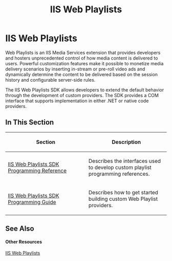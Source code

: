 ﻿---
title: IIS Web Playlists
TOCTitle: IIS Web Playlists
ms:assetid: 6fc700d1-4cca-4055-ae39-6372b86fa087
ms:mtpsurl: https://msdn.microsoft.com/en-us/library/Dd146275(v=VS.90)
ms:contentKeyID: 19132346
ms.date: 05/02/2012
mtps_version: v=VS.90
---

# IIS Web Playlists

Web Playlists is an IIS Media Services extension that provides developers and hosters unprecedented control of how media content is delivered to users. Powerful customization features make it possible to monetize media delivery scenarios by inserting in-stream or pre-roll video ads and dynamically determine the content to be delivered based on the session history and configurable server-side rules.

The IIS Web Playlists SDK allows developers to extend the default behavior through the development of custom providers. The SDK provides a COM interface that supports implementation in either .NET or native code providers.

## In This Section

<table>
<colgroup>
<col style="width: 50%" />
<col style="width: 50%" />
</colgroup>
<thead>
<tr class="header">
<th><p>Section</p></th>
<th><p>Description</p></th>
</tr>
</thead>
<tbody>
<tr class="odd">
<td><p><a href="iis-web-playlists-sdk-programming-reference.md">IIS Web Playlists SDK Programming Reference</a></p></td>
<td><p>Describes the interfaces used to develop custom playlist programming references.</p></td>
</tr>
<tr class="even">
<td><p><a href="iis-web-playlists-sdk-programming-guide.md">IIS Web Playlists SDK Programming Guide</a></p></td>
<td><p>Describes how to get started building custom Web Playlist providers.</p></td>
</tr>
</tbody>
</table>


## See Also

#### Other Resources

[IIS Web Playlists](http://go.microsoft.com/fwlink/?linkid=247913)

